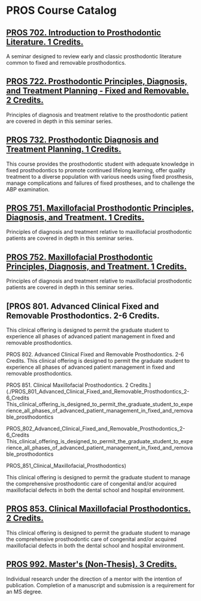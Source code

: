 # PROS Course Catalog

## [PROS 702. Introduction to Prosthodontic Literature. 1 Credits.](./PROS_702_Introduction_to_Prosthodontic_Literature)

A seminar designed to review early and classic prosthodontic literature common to fixed and removable prosthodontics.

## [PROS 722. Prosthodontic Principles, Diagnosis, and Treatment Planning - Fixed and Removable. 2 Credits.](./PROS_722_Prosthodontic_Principles_Diagnosis_and_Treatment_Planning_-_Fixed_and_Removable)

Principles of diagnosis and treatment relative to the prosthodontic patient are covered in depth in this seminar series.

## [PROS 732. Prosthodontic Diagnosis and Treatment Planning. 1 Credits.](./PROS_732_Prosthodontic_Diagnosis_and_Treatment_Planning)

This course provides the prosthodontic student with adequate knowledge in fixed prosthodontics to promote continued lifelong learning, offer quality treatment to a diverse population with various needs using fixed prosthesis, manage complications and failures of fixed prostheses, and to challenge the ABP examination.

## [PROS 751. Maxillofacial Prosthodontic Principles, Diagnosis, and Treatment. 1 Credits.](./PROS_751_Maxillofacial_Prosthodontic_Principles_Diagnosis_and_Treatment)

Principles of diagnosis and treatment relative to maxillofacial prosthodontic patients are covered in depth in this seminar series.

## [PROS 752. Maxillofacial Prosthodontic Principles, Diagnosis, and Treatment. 1 Credits.](./PROS_752_Maxillofacial_Prosthodontic_Principles_Diagnosis_and_Treatment)

Principles of diagnosis and treatment relative to maxillofacial prosthodontic patients are covered in depth in this seminar series.

## [PROS 801. Advanced Clinical Fixed and Removable Prosthodontics. 2-6 Credits.
This clinical offering is designed to permit the graduate student to experience all phases of advanced patient management in fixed and removable prosthodontics.

PROS 802. Advanced Clinical Fixed and Removable Prosthodontics. 2-6 Credits.
This clinical offering is designed to permit the graduate student to experience all phases of advanced patient management in fixed and removable prosthodontics.

PROS 851. Clinical Maxillofacial Prosthodontics. 2 Credits.](./PROS_801_Advanced_Clinical_Fixed_and_Removable_Prosthodontics_2-6_Credits
This_clinical_offering_is_designed_to_permit_the_graduate_student_to_experience_all_phases_of_advanced_patient_management_in_fixed_and_removable_prosthodontics

PROS_802_Advanced_Clinical_Fixed_and_Removable_Prosthodontics_2-6_Credits
This_clinical_offering_is_designed_to_permit_the_graduate_student_to_experience_all_phases_of_advanced_patient_management_in_fixed_and_removable_prosthodontics

PROS_851_Clinical_Maxillofacial_Prosthodontics)

This clinical offering is designed to permit the graduate student to manage the comprehensive prosthodontic care of congenital and/or acquired maxillofacial defects in both the dental school and hospital environment.

## [PROS 853. Clinical Maxillofacial Prosthodontics. 2 Credits.](./PROS_853_Clinical_Maxillofacial_Prosthodontics)

This clinical offering is designed to permit the graduate student to manage the comprehensive prosthodontic care of congenital and/or acquired maxillofacial defects in both the dental school and hospital environment.

## [PROS 992. Master's (Non-Thesis). 3 Credits.](./PROS_992_Masters_Non-Thesis)

Individual research under the direction of a mentor with the intention of publication. Completion of a manuscript and submission is a requirement for an MS degree.

